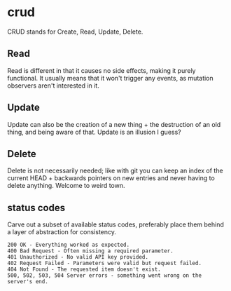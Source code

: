 # crud

CRUD stands for Create, Read, Update, Delete.

## Read

Read is different in that it causes no side effects, making it purely
functional. It usually means that it won't trigger any events, as mutation
observers aren't interested in it.

## Update

Update can also be the creation of a new thing + the destruction of an old
thing, and being aware of that. Update is an illusion I guess?

## Delete

Delete is not necessarily needed; like with git you can keep an index of the
current HEAD + backwards pointers on new entries and never having to delete
anything. Welcome to weird town.

## status codes

Carve out a subset of available status codes, preferably place them behind a
layer of abstraction for consistency.


    200 OK - Everything worked as expected.
    400 Bad Request - Often missing a required parameter.
    401 Unauthorized - No valid API key provided.
    402 Request Failed - Parameters were valid but request failed.
    404 Not Found - The requested item doesn't exist.
    500, 502, 503, 504 Server errors - something went wrong on the server's end.
